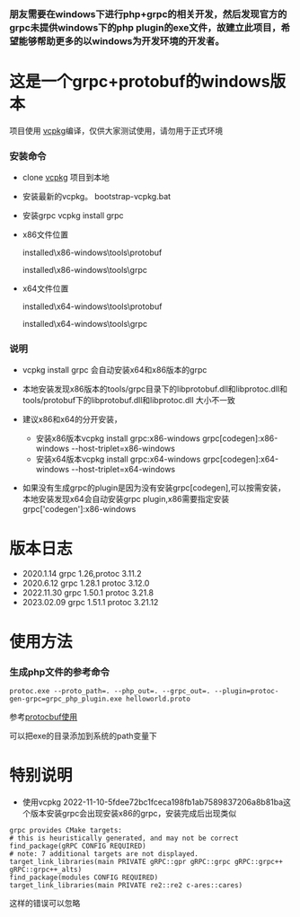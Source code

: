 ### 朋友需要在windows下进行php+grpc的相关开发，然后发现官方的grpc未提供windows下的php plugin的exe文件，故建立此项目，希望能够帮助更多的以windows为开发环境的开发者。 

# 这是一个grpc+protobuf的windows版本
项目使用 [vcpkg](https://github.com/microsoft/vcpkg)编译，仅供大家测试使用，请勿用于正式环境

### 安装命令
- clone [vcpkg](https://github.com/microsoft/vcpkg) 项目到本地
- 安装最新的vcpkg。 
	bootstrap-vcpkg.bat
- 安装grpc 
	vcpkg install grpc
- x86文件位置

	installed\x86-windows\tools\protobuf
	
	installed\x86-windows\tools\grpc
- x64文件位置

	installed\x64-windows\tools\protobuf
	
	installed\x64-windows\tools\grpc

### 说明
- vcpkg install grpc 会自动安装x64和x86版本的grpc
- 本地安装发现x86版本的tools/grpc目录下的libprotobuf.dll和libprotoc.dll和tools/protobuf下的libprotobuf.dll和libprotoc.dll 大小不一致
- 建议x86和x64的分开安装，
	- 安装x86版本vcpkg install grpc:x86-windows grpc[codegen]:x86-windows --host-triplet=x86-windows
	- 安装x64版本vcpkg install grpc:x64-windows grpc[codegen]:x64-windows --host-triplet=x64-windows

- 如果没有生成grpc的plugin是因为没有安装grpc[codegen],可以按需安装，本地安装发现x64会自动安装grpc plugin,x86需要指定安装grpc['codegen']:x86-windows

# 版本日志
- 2020.1.14 grpc 1.26,protoc 3.11.2
- 2020.6.12 grpc 1.28.1 protoc 3.12.0
- 2022.11.30 grpc 1.50.1 protoc 3.21.8
- 2023.02.09 grpc 1.51.1 protoc 3.21.12

# 使用方法
### 生成php文件的参考命令

`protoc.exe --proto_path=. --php_out=. --grpc_out=. --plugin=protoc-gen-grpc=grpc_php_plugin.exe helloworld.proto`

参考[protocbuf使用](https://developers.google.com/protocol-buffers/docs/proto3#generating)

可以把exe的目录添加到系统的path变量下
    
# 特别说明
-  使用vcpkg 2022-11-10-5fdee72bc1fceca198fb1ab7589837206a8b81ba这个版本安装grpc会出现安装x86的grpc，安装完成后出现类似

```
grpc provides CMake targets:
# this is heuristically generated, and may not be correct
find_package(gRPC CONFIG REQUIRED)
# note: 7 additional targets are not displayed.
target_link_libraries(main PRIVATE gRPC::gpr gRPC::grpc gRPC::grpc++ gRPC::grpc++_alts)
find_package(modules CONFIG REQUIRED)
target_link_libraries(main PRIVATE re2::re2 c-ares::cares)
```

这样的错误可以忽略
